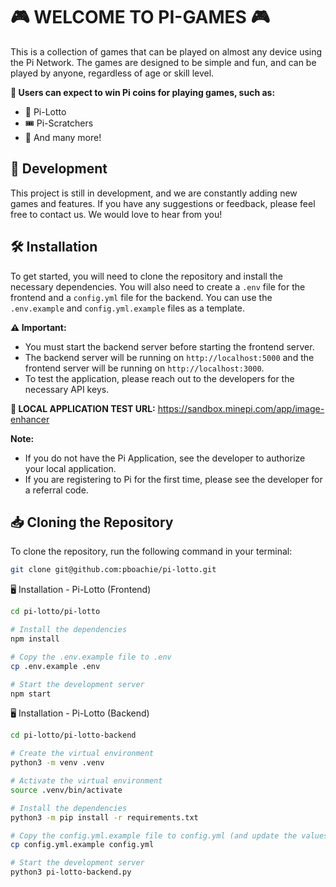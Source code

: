 # 🎮 WELCOME TO PI-GAMES 🎮

This is a collection of games that can be played on almost any device using the Pi Network. The games are designed to be simple and fun, and can be played by anyone, regardless of age or skill level.

**🎉 Users can expect to win Pi coins for playing games, such as:**
- 🎰 Pi-Lotto
- 🎟️ Pi-Scratchers
- 🎲 And many more!

## 🚧 Development

This project is still in development, and we are constantly adding new games and features. If you have any suggestions or feedback, please feel free to contact us. We would love to hear from you!

## 🛠️ Installation

To get started, you will need to clone the repository and install the necessary dependencies. You will also need to create a `.env` file for the frontend and a `config.yml` file for the backend. You can use the `.env.example` and `config.yml.example` files as a template.

**⚠️ Important:**
- You must start the backend server before starting the frontend server.
- The backend server will be running on `http://localhost:5000` and the frontend server will be running on `http://localhost:3000`.
- To test the application, please reach out to the developers for the necessary API keys.

**🔗 LOCAL APPLICATION TEST URL:**
https://sandbox.minepi.com/app/image-enhancer

**Note:**
- If you do not have the Pi Application, see the developer to authorize your local application.
- If you are registering to Pi for the first time, please see the developer for a referral code.

## 📥 Cloning the Repository

To clone the repository, run the following command in your terminal:

```bash
git clone git@github.com:pboachie/pi-lotto.git
```

🖥️ Installation - Pi-Lotto (Frontend)
```bash
cd pi-lotto/pi-lotto

# Install the dependencies
npm install

# Copy the .env.example file to .env
cp .env.example .env

# Start the development server
npm start
```

🖥️ Installation - Pi-Lotto (Backend)
```bash
cd pi-lotto/pi-lotto-backend

# Create the virtual environment
python3 -m venv .venv

# Activate the virtual environment
source .venv/bin/activate

# Install the dependencies
python3 -m pip install -r requirements.txt

# Copy the config.yml.example file to config.yml (and update the values as needed)
cp config.yml.example config.yml

# Start the development server
python3 pi-lotto-backend.py
```